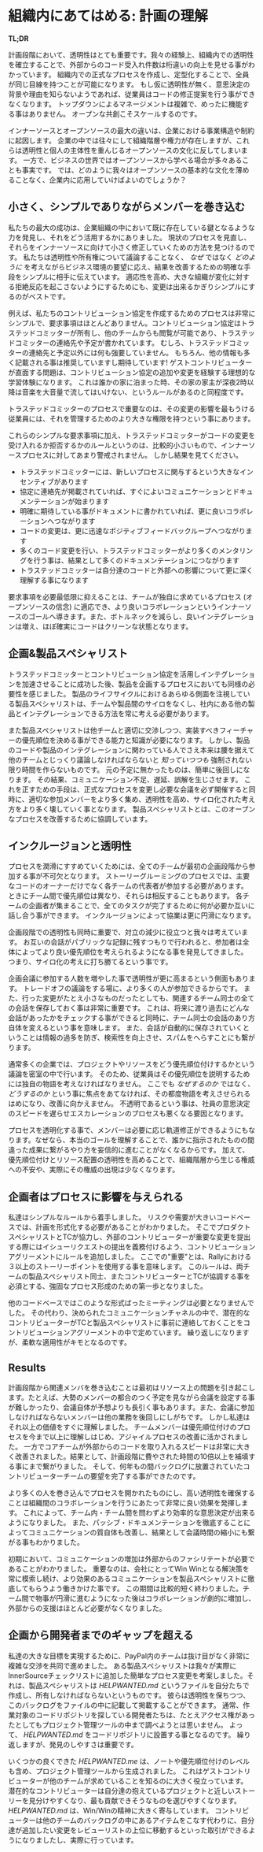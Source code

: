 # 組織内にあてはめる: 計画の理解

**TL;DR**

<!--
* Transparency needs to be a part of the planning process. Creating internal transparency has led in our experience to more than an order of magnitude gain in external code acceptance.  
* Create formal processes to work within the enterprise environment. Formalizing processes keeps everyone on the same page.
* Transparency in planning helps because if the employees do not understand why decisions are made, they cannot propose corrections to the implementation. Top-down management is a complex process that rarely works. Open collaboration scales better.
-->
計画段階において、透明性はとても重要です。我々の経験上、組織内での透明性を確立することで、外部からのコード受入れ件数は桁違いの向上を見せる事がわかっています。
組織内での正式なプロセスを作成し、定型化することで、全員が同じ目線を持つことが可能になります。
もし仮に透明性が無く、意思決定の背景や理由を知らないようであれば、従業員はコードの修正提案を行う事ができなくなります。
トップダウンによるマネージメントは複雑で、めったに機能する事はありません。
オープンな共創こそスケールするのです。
  
<!-- The biggest difference between InnerSource and open source is the business structure and its constraints. Working within an enterprise means a constant pull of hierarchy and power structures that are often contrary to the basic ethos of transparency and individual agency that is key to open source. Yet, open source has much to offer the business world. So how do we adapt to the business environment without diluting the fundamental aspects of open source? -->
インナーソースとオープンソースの最大の違いは、企業における事業構造や制約に起因します。
企業の中では往々にして組織階層や権力が存在しますが、これらは透明性と個人の主体性を重んじるオープンソースの文化に反してしまいます。
一方で、ビジネスの世界ではオープンソースから学べる場合が多々あることも事実です。
では、どのように我々はオープンソースの基本的な文化を薄めることなく、企業内に応用していけばよいのでしょうか？

## 小さく、シンプルでありながらメンバーを巻き込む

<!-- Our biggest successes have resulted from finding and using a key point of leverage within the existing structures in the enterprise. We review current processes and find places to modify them in small ways to move incrementally toward InnerSource. We work with the business environment’s desire to work with _how_ s and not _why_ s, and simply tell them explicitly how to modify processes to improve outcomes, without going into lectures about transparency and ownership. It is best to make the changes as simple as possible, both to encourage adaptability and to avoid triggering the resistance large organizations can have to change. -->
私たちの最大の成功は、企業組織の中において既に存在している鍵となるような力を発見し、それをどう活用するかにありました。
現状のプロセスを見直し、それらをインナーソースに向けて小さく修正していくための方法を見つけるのです。
私たちは透明性や所有権について議論することなく、 _なぜ_ ではなく _どのように_ を考えながらビジネス環境の要望に応え、結果を改善するための明確な手段をシンプルに相手に伝えています。
適応性を高め、大きな組織が変化に対する拒絶反応を起こさないようにするためにも、変更は出来るかぎりシンプルにするのがベストです。

<!-- For example, our written process for creating contributor agreements is very small and simple with few requirements: the agreements are owned by the Trusted Committers (TCs), they are viewable by other teams, and they contain the TCs’ contact information and availability. Other than the contact information and schedule, we do not dictate the content of the agreements at all. Of course, we do encourage and expect them to contain much more information! And problems with a guest contributor become the ideal learning experience to trigger additions or changes to the contributing agreement. It’s kind of like when you stay at someone’s house, and the host has a rule of no loud music after 2 a.m.; you know that someone before you must have played loud music at 2 a.m. -->
例えば、私たちのコントリビューション協定を作成するためのプロセスは非常にシンプルで、要求事項はほとんどありません。コントリビューション協定はトラステッドコミッターが所有し、他のチームからも閲覧が可能であり、トラステッドコミッターの連絡先や予定が書かれています。
むしろ、トラステッドコミッターの連絡先と予定以外には何も強要していません。
もちろん、他の情報も多く記載される事は推奨していますし期待しています!
ゲストコントリビューターが直面する問題は、コントリビューション協定の追加や変更を経験する理想的な学習体験になります。
これは誰かの家に泊まった時、その家の家主が深夜2時以降は音楽を大音量で流してはいけない、というルールがあるのと同程度です。

<!-- A crucial part of the TC process is that the employee who will be most affected by the change is given more power (and more responsibility) to manage that change. -->
トラステッドコミッターのプロセスで重要なのは、その変更の影響を最もうける従業員には、それを管理するためのより大きな権限を持つという事にあります。

<!-- These simple requirements, plus the rule that TCs are completely in charge of accepting or rejecting code changes, are relatively small and unalarming changes to the InnerSource process. But look at the results: -->
これらのシンプルな要求事項に加え、トラステッドコミッターがコードの変更を受け入れるか拒否するかのルールというのは、比較的小さいもので、インナーソースプロセスに対してあまり警戒されません。
しかし結果を見てください。

<!--
* The TCs have a huge incentive to fully participate in the new process.
* Better communication and documentation begins as soon as the agreement goes beyond contact information.
* The explicit expectations laid out in the document lead to better collaboration.
* Code changes move more quickly, leading to a positive feedback loop.
* As more code changes come in, the TCs do more mentoring, which creates more documentation.
* The TCs become more deeply familiar with their codebase and its external impact.
-->
* トラステッドコミッターには、新しいプロセスに関与するという大きなインセンティブがあります
* 協定に連絡先が掲載されていれば、すぐによいコミュニケーションとドキュメンテーションが始まります
* 明確に期待している事がドキュメントに書かれていれば、更に良いコラボレーションへつながります
* コードの変更は、更に迅速なポジティブフィードバックループへつながります
* 多くのコード変更を行い、トラステッドコミッターがより多くのメンタリングを行う事は、結果として多くのドキュメンテーションにつながります
* トラステッドコミッターは自分達のコードと外部への影響について更に深く理解する事になります
  
<!-- The minimal requirements allow the teams to adapt the process to their own needs—a major tenet of open source—and lead to the InnerSource goals of better collaboration, fewer bottlenecks, better integration, and, almost certainly, cleaner code. -->
要求事項を必要最低限に抑えることは、チームが独自に求めているプロセス (オープンソースの信念) に適応でき、より良いコラボレーションというインナーソースのゴールへ導きます。また、ボトルネックを減らし、良いインテグレーションは増え、ほぼ確実にコードはクリーンな状態となります。

<!-- ## Planning & Product Specialists -->
## 企画&製品スペシャリスト

<!-- After our success in improving integration with TCs and contributor agreements, we knew we had to create something similar to smooth the planning process. The product specialist role, which monitors all aspects of the product lifecycle, needs to work on breaking down silos between teams and products, and to see how these products can integrate with others in the company. -->
トラステッドコミッターとコントリビューション協定を活用しインテグレーションを加速させることに成功した後、製品を企画するプロセスにおいても同様の必要性を感じました。
製品のライフサイクルにおけるあらゆる側面を注視している製品スペシャリストは、チームや製品間のサイロをなくし、社内にある他の製品とインテグレーションできる方法を常に考える必要があります。

<!-- Product specialists need the ability and knowledge to properly negotiate and prioritize features across teams. But, we have found that even though people working on code or product integration _know_ they need to sit down and discuss things with the other teams involved, they don’t usually make time for the necessary meetings unless they’re pushed. Anything not on the schedule is easy to put off. This results in poor communication, delays, and misunderstandings. The fix is a formal process change to force the necessary meetings, with greater inclusion to ensure that the appropriate people are in the planning sessions, and greater transparency to break down the silo mentality. We are working with our product specialists now to improve public records of this process. -->
また製品スペシャリストは他チームと適切に交渉しつつ、実装すべきフィーチャーの優先順位を決める事ができる能力と知識が必要になります。
しかし、製品のコードや製品のインテグレーションに関わっている人でさえ本来は腰を据えて他のチームとじっくり議論しなければならないと _知っていつつも_ 強制されない限り時間を作らないものです。
元の予定に無かったものは、簡単に後回しになります。
その結果、コミュニケーション不足、遅延、誤解を生じさせます。
これを正すための手段は、正式なプロセスを変更し必要な会議を必ず開催すると同時に、適切な参加メンバーをより多く集め、透明性を高め、サイロ化された考え方をより多く壊していく事となります。
製品スペシャリストとは、このオープンなプロセスを改善するために協調しています。

## インクルージョンと透明性

<!-- Full inclusion in the planning stage of the process is crucial; all of the teams must be at the table for the process to work smoothly. Representatives from each team need to be present for the story grooming process, not just the owners of the primary codebase. Different teams often have different or conflicting priorities. Getting planners from each team together in one room helps them negotiate among themselves to get all the work done. Inclusion leads to smoother collaboration. -->
プロセスを潤滑にすすめていくためには、全てのチームが最初の企画段階から参加する事が不可欠となります。
ストーリーグルーミングのプロセスでは、主要なコードのオーナーだけでなく各チームの代表者が参加する必要があります。
ときにチーム間で優先順位は異なり、それらは相反することもあります。
各チームの企画者が集まることで、全てのタスクが完了するために何が必要か互いに話し合う事ができます。
インクルージョンによって協業は更に円滑になります。

<!-- Transparency during the planning process is also important. We feel that it helps to reduce conflict. When a conversation is public and intended to be archived, we find that participants often become better at considering the entire company when working out priorities. It helps to break down the silo mentality. -->
企画段階での透明性も同時に重要で、対立の減少に役立つと我々は考えています。
お互いの会話がパブリックな記録に残すつもりで行われると、参加者は全体によってより良い優先順位を考えられるようになる事を発見してきました。
つまり、サイロ化の考えに打ち勝てるという事です。

<!-- Transparency in planning increased as a side effect of adding more people to the planning meetings. More people are present for the trade-offs and negotiations. Just as important is the small process change we had already implemented, requiring that all relevant conversations be a part of the passive documentation. This means that everyone can review discussions in the future, and alters people’s conversational strategies. Also, by creating passive documentation, you can avoid information overload as people search more and spam less. -->
企画会議に参加する人数を増やした事で透明性が更に高まるという側面もあります。
トレードオフの議論をする場に、より多くの人が参加できるからです。
また、行った変更がたとえ小さなものだったとしても、関連するチーム同士の全ての会話を保存しておく事は非常に重要です。
これは、将来に渡り過去にどんな会話があったかをチェックする事ができると同時に、チーム同士の会話のあり方自体を変えるという事を意味します。
また、会話が自動的に保存されていくということは情報の過多を防ぎ、検索性を向上させ、スパムをへらすことにも繋がります。

<!-- Prioritization of projects and resources is usually done opaquely at companies. The reasoning is rarely made public and is done behind closed doors. This leaves employees to come up with their own narratives to explain priorities. Again, we see that when a company gives the _how_ but not the _why_, employees cannot make adjustments on the fly. It cripples their decision-making, and is a key element of bad escalation processes. -->
通常多くの企業では、プロジェクトやリソースをどう優先順位付けするかという議論を密室の中で行います。
そのため、従業員はその優先順位を説明するためには独自の物語を考えなければなりません。
ここでも _なぜするのか_ ではなく、 _どうするのか_ という事に焦点をあてなければ、その都度物語を考えさせられるはめになり、改善に向かえません。
不透明であるという事は、社員の意思決定のスピードを遅らせエスカレーションのプロセスも悪くなる要因となります。

<!-- Bringing transparency to the process gives employees the ability to make corrections as necessary, because they understand the end goal and will not blindly continue down a designated path that they know will lead to the wrong outcome. In addition, making prioritization and resource allocation more transparent reduces hierarchically based fears of kingdom building, or the appearance of it. -->
プロセスを透明化する事で、メンバーは必要に応じ軌道修正ができるようにもなります。なぜなら、本当のゴールを理解することで、誰かに指示されたものの間違った成果に繋がるやり方を妄信的に進むことがなくなるからです。
加えて、優先順位付けとリソース配置の透明性を高めることで、組織階層から生じる権威への不安や、実際にその権威の出現は少なくなります。

<!-- ## Planners Can Have an Impact on Processes -->
## 企画者はプロセスに影響を与えられる

<!-- We began with simple rules. For high-risk and high-demand codebases, we found it necessary to formalize planning. The product specialists worked with the TCs to add rules to the contributing agreements requiring external contributors to file an issue request before submitting a significant code change. “Significant” meant using more than three story points in Rally. This requirement was the first step in creating a solidified process that requires the product specialists on both teams to meet and collaborate with one another as well as the TC and contributor prior to a significant code change. -->
私達はシンプルなルールから着手しました。
リスクや需要が大きいコードベースでは、計画を形式化する必要があることがわかりました。
そこでプロダクトスペシャリストとTCが協力し、外部のコントリビューターが重要な変更を提出する際にはイシューリクエストの提出を義務付けるよう、コントリビューションアグリーメントにルールを追加しました。
ここでの"重要"とは、Rallyにおける３以上のストーリーポイントを使用する事を意味します。
このルールは、両チームの製品スペシャリスト同士、またコントリビューターとTCが協調する事を必須とする、強固なプロセス形成のための第一歩となりました。

<!-- Such structured meetings were not necessary for other codebases. Instead, their contributing agreements generally ask potential contributors to contact the TC and product specialist in advance on the listed discussion channels. Again, adaptability is key! -->
他のコードベースではこのような形式ばったミーティングは必要となりませんでした。
その代わり、決められたコミュニケーションチャネルの中で、潜在的なコントリビューターがTCと製品スペシャリストに事前に連絡しておくことをコントリビューションアグリーメントの中で定めています。
繰り返しになりますが、柔軟な適用性がキモとなるのです。

## Results

<!-- Greater inclusion in the planning stages does create a resource problem initially: scheduling meetings with large groups is difficult, the meetings can run longer than anticipated, and every person pulled into a meeting necessarily is putting off other tasks. But we saw benefits almost immediately. The teams understood the prioritization process better, which improved our Agile process. And the change velocity in the core team’s ability to accept external code was so large that it more than made up for the time lost in planning, by a factor of 10. And we were able to clear stories from contributor’s teams that had been on the backlog for years. -->
計画段階から関連メンバを巻き込むことは最初はリソース上の問題を引き起こします。たとえば、大勢のメンバーの都合のつく予定を見ながら会議を設定する事が難しかったり、会議自体が予想よりも長引く事もあります。また、会議に参加しなければならないメンバーは他の業務を後回しにしがちです。
しかし私達はそれ以上の価値をすぐに理解しました。
チームメンバーは優先順位付けのプロセスを今まで以上に理解しはじめ、アジャイルプロセスの改善に活かされました。
一方でコアチームが外部からのコードを取り入れるスピードは非常に大きく改善されました。結果として、計画段階に費やされた時間の10倍以上を補填する事にまで繋がりました。
そして、何年もの間バックログに放置されていたコントリビューターチームの要望を完了する事ができたのです。

<!-- Opening up the process by including more people and making it more transparent also has an amazing effect on the teams’ ability to cross-collaborate. This leads to more effective decision-making both internally and across teams. We also found that by improving communication through passive documentation, eventually the meetings became smaller as teams used clearer communication. -->
より多くの人を巻き込んでプロセスを開かれたものにし、高い透明性を確保することは組織間のコラボレーションを行うにあたって非常に良い効果を発揮します。
これによって、チーム内・チーム間を問わずより効率的な意思決定が出来るようになりました。
また、パッシブ・ドキュメンテーションを徹底することによってコミュニケーションの質自体も改善し、結果として会議時間の縮小にも繋がる事もわかりました。

<!-- We did find that the increased communication required some external facilitation in the beginning. A key element was teaching the product specialists to negotiate more effectively by always looking at the win/win solution for the company. This stage was relatively short; after things were ironed out between teams, collaboration increased dramatically and little external help was needed. -->
初期において、コミュニケーションの増加は外部からのファシリテートが必要であることがわかりました。
重要なのは、会社にとってWin Winとなる解決策を常に模索し続け、より効果のあるコミュニケーションを製品スペシャリストに徹底してもらうよう働きかけた事です。
この期間は比較的短く終わりました。チーム間で物事が円滑に進むようになった後はコラボレーションが劇的に増加し、外部からの支援はほとんど必要がなくなりました。

<!-- ## Crossing the Gap from Planning to Developers -->
## 企画から開発者までのギャップを超える

<!-- To our great satisfaction, the teams at PayPal really began to work well together, doing some horse trading and some very complex bargaining. One team’s product specialist even came up with a new, simple process change that we have added to the InnerSource checklist: product specialists must create and own a file called _HELPWANTED.md_. This file is where product specialists can transparently post their backlog. Developers who are looking for a project to work on will search the code repositories, but don’t usually think to look into project management tools, even if they have access. So, the _HELPWANTED.md_ file is placed in the code repository. Again, findability is important! -->
私達の大きな目標を実現するために、PayPal内のチームは抜け目がなく非常に複雑な交渉を共同で進めました。
ある製品スペシャリストは我々が実際にInnerSourceチェックリストに追加した簡単なプロセス変更を考案しました。それは、製品スペシャリストは _HELPWANTED.md_ というファイルを自分たちで作成し、所有しなければならないというものです。
彼らは透明性を保ちつつ、このバックログをファイルの中に記載して掲載することができます。
通常、作業対象のコードリポジトリを探している開発者たちは、たとえアクセス権があったとしてもプロジェクト管理ツールの中まで調べようとは思いません。
よって、 _HELPWANTED.md_ をコードリポジトリに設置する事となるのです。
繰り返しますが、発見のしやすさは重要です。

<!-- Some well-done _HELPWANTED.md_ documents have been generated from the project management tools, complete with notes and levels of prioritization. This really helps inform guest contributors about other teams’ needs. Often, potential contributors can tell which stories are similar to their own projects, so they choose which ones they can help with the most. The _HELPWANTED.md_ file is a great addition to the win/win mentality. Contributors can and do trade with other teams, fixing an item in the backlog in exchange for moving their feature-sized code changes up the review list. -->
いくつかの良くできた _HELPWANTED.me_ は、ノートや優先順位付けのレベルも含め、プロジェクト管理ツールから生成されました。
これはゲストコントリビューターが他のチームが求めていることを知るのに大きく役立っています。
潜在的なコントリビューターは自分達の抱えているプロジェクトと近しいストーリーを見分けやすくなり、最も貢献できそうなものを選びやすくなります。
_HELPWANTED.md_ は、Win/Winの精神に大きく寄与しています。
コントリビューターは他のチームのバックログの中にあるアイテムをこなす代わりに、自分達が追加したい変更をレビューリストの上位に移動するといった取引ができるようになりましたし、実際に行っています。
